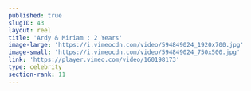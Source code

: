 ```yaml
---
published: true
slugID: 43
layout: reel
title: 'Ardy & Miriam : 2 Years'
image-large: 'https://i.vimeocdn.com/video/594849024_1920x700.jpg'
image-small: 'https://i.vimeocdn.com/video/594849024_750x500.jpg'
link: 'https://player.vimeo.com/video/160198173'
type: celebrity
section-rank: 11
---
```

